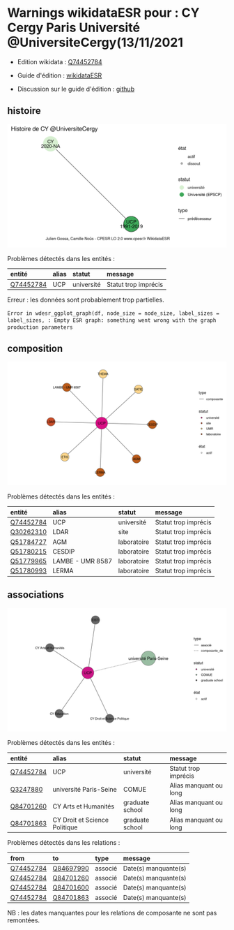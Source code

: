 Warnings wikidataESR pour : CY Cergy Paris Université @UniversiteCergy(13/11/2021
================

- Edition wikidata : [Q74452784](https://www.wikidata.org/wiki/Q74452784)
- Guide d'édition : [wikidataESR](https://github.com/cpesr/wikidataESR/)

- Discussion sur le guide d'édition : [github](https://github.com/cpesr/wikidataESR/issues)



## histoire 

![Graphique non généré](Q74452784-histoire.png) 

Problèmes détectés dans les entités :

|entité                                               |alias |statut     |message              |
|:----------------------------------------------------|:-----|:----------|:--------------------|
|[Q74452784](https://www.wikidata.org/wiki/Q74452784) |UCP   |université |Statut trop imprécis |

 


Erreur : les données sont probablement trop partielles.
```
Error in wdesr_ggplot_graph(df, node_size = node_size, label_sizes = label_sizes, : Empty ESR graph: something went wrong with the graph production parameters

``` 



## composition 

![Graphique non généré](Q74452784-composition.png) 

Problèmes détectés dans les entités :

|entité                                               |alias            |statut      |message              |
|:----------------------------------------------------|:----------------|:-----------|:--------------------|
|[Q74452784](https://www.wikidata.org/wiki/Q74452784) |UCP              |université  |Statut trop imprécis |
|[Q30262310](https://www.wikidata.org/wiki/Q30262310) |LDAR             |site        |Statut trop imprécis |
|[Q51784727](https://www.wikidata.org/wiki/Q51784727) |AGM              |laboratoire |Statut trop imprécis |
|[Q51780215](https://www.wikidata.org/wiki/Q51780215) |CESDIP           |laboratoire |Statut trop imprécis |
|[Q51779965](https://www.wikidata.org/wiki/Q51779965) |LAMBE - UMR 8587 |laboratoire |Statut trop imprécis |
|[Q51780993](https://www.wikidata.org/wiki/Q51780993) |LERMA            |laboratoire |Statut trop imprécis |

 



## associations 

![Graphique non généré](Q74452784-associations.png) 

Problèmes détectés dans les entités :

|entité                                               |alias                         |statut          |message                |
|:----------------------------------------------------|:-----------------------------|:---------------|:----------------------|
|[Q74452784](https://www.wikidata.org/wiki/Q74452784) |UCP                           |université      |Statut trop imprécis   |
|[Q3247880](https://www.wikidata.org/wiki/Q3247880)   |université Paris-Seine        |COMUE           |Alias manquant ou long |
|[Q84701260](https://www.wikidata.org/wiki/Q84701260) |CY Arts et Humanités          |graduate school |Alias manquant ou long |
|[Q84701863](https://www.wikidata.org/wiki/Q84701863) |CY Droit et Science Politique |graduate school |Alias manquant ou long |

Problèmes détectés dans les relations :

|from                                                 |to                                                   |type    |message              |
|:----------------------------------------------------|:----------------------------------------------------|:-------|:--------------------|
|[Q74452784](https://www.wikidata.org/wiki/Q74452784) |[Q84697990](https://www.wikidata.org/wiki/Q84697990) |associé |Date(s) manquante(s) |
|[Q74452784](https://www.wikidata.org/wiki/Q74452784) |[Q84701260](https://www.wikidata.org/wiki/Q84701260) |associé |Date(s) manquante(s) |
|[Q74452784](https://www.wikidata.org/wiki/Q74452784) |[Q84701600](https://www.wikidata.org/wiki/Q84701600) |associé |Date(s) manquante(s) |
|[Q74452784](https://www.wikidata.org/wiki/Q74452784) |[Q84701863](https://www.wikidata.org/wiki/Q84701863) |associé |Date(s) manquante(s) |

NB : les dates manquantes pour les relations de composante ne sont pas remontées. 

